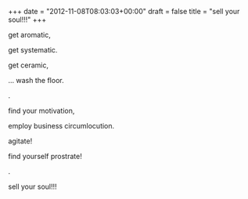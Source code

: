 +++
date = "2012-11-08T08:03:03+00:00"
draft = false
title = "sell your soul!!!"
+++
<p>get aromatic,</p>&#13;
<p>get systematic.</p>&#13;
<p>get ceramic,</p>&#13;
<p>... wash the floor.</p>&#13;
<p>.</p>&#13;
<p>find your motivation,</p>&#13;
<p>employ business circumlocution.</p>&#13;
<p>agitate!</p>&#13;
<p>find yourself prostrate!</p>&#13;
<p>.</p>&#13;
<p>sell your soul!!!</p> 
